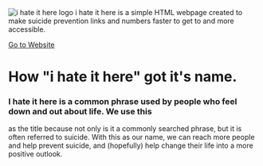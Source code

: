 <img src="https://i.postimg.cc/vH4vVzwv/Screenshot-from-2021-08-31-17-54-58.png" alt="i hate it here logo" style="width:auto;">
</picture>
i hate it here is a simple HTML webpage created to make suicide prevention links and numbers faster to get to and more accessible.
<picture>
<source media="(min-width:650px)" srcset="img_pink_flowers.jpg">
<source media="(min-width:465px)" srcset="img_white_flower.jpg">
  
<a href="https://ihith.github.io/ihih/">Go to Website</a>

  # How "i hate it here" got it's name.
  
 ### I hate it here is a common phrase used by people who feel down and out about life. We use this
  as the title because not only is it a commonly searched phrase, but it is often referred to
  suicide. With this as our name, we can reach more people and help prevent suicide, and (hopefully)
  help change their life into a more positive outlook.
